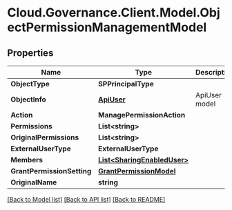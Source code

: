 # Cloud.Governance.Client.Model.ObjectPermissionManagementModel
## Properties

Name | Type | Description | Notes
------------ | ------------- | ------------- | -------------
**ObjectType** | **SPPrincipalType** |  | [optional] 
**ObjectInfo** | [**ApiUser**](ApiUser.md) | ApiUser model | [optional] 
**Action** | **ManagePermissionAction** |  | [optional] 
**Permissions** | **List&lt;string&gt;** |  | [optional] 
**OriginalPermissions** | **List&lt;string&gt;** |  | [optional] 
**ExternalUserType** | **ExternalUserType** |  | [optional] 
**Members** | [**List&lt;SharingEnabledUser&gt;**](SharingEnabledUser.md) |  | [optional] 
**GrantPermissionSetting** | [**GrantPermissionModel**](GrantPermissionModel.md) |  | [optional] 
**OriginalName** | **string** |  | [optional] 

[[Back to Model list]](../README.md#documentation-for-models) [[Back to API list]](../README.md#documentation-for-api-endpoints) [[Back to README]](../README.md)


